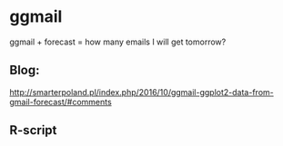 # ggmail
ggmail + forecast = how many emails I will get tomorrow?


## Blog:

http://smarterpoland.pl/index.php/2016/10/ggmail-ggplot2-data-from-gmail-forecast/#comments

## R-script

